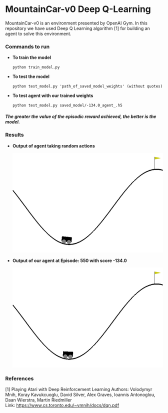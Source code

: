 # MountainCar-v0 Deep Q-Learning
MountainCar-v0 is an environment presented by OpenAI Gym. In this repository we have used Deep Q Learning algorithm [1] for building an agent to solve this environment.

### Commands to run
  * **To train the model**
    
        python train_model.py
  * **To test the model**
     
        python test_model.py 'path_of_saved_model_weights' (without quotes)

  * **To test agent with our trained weights**

        python test_model.py saved_model/-134.0_agent_.h5

##### The greater the value of the episodic reward achieved, the better is the model.


### Results

  * **Output of agent taking random actions**
        
       ![Episode: 0 | width=20](demo/mountain_car_random.gif)

  * **Output of our agent at Episode: 550 with score -134.0**
  
       ![Episode: 550, Score:-134.0](demo/mountain_car_trained.gif)


### References
[1] Playing Atari with Deep Reinforcement Learning
    Authors: Volodymyr Mnih, Koray Kavukcuoglu, David Silver, Alex Graves, Ioannis Antonoglou, Daan Wierstra, Martin Riedmiller       
    Link: https://www.cs.toronto.edu/~vmnih/docs/dqn.pdf




